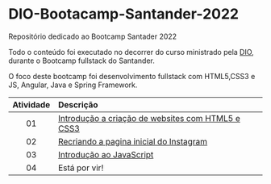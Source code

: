 # DIO-Bootacamp-Santander-2022

Repositório dedicado ao Bootcamp Santader 2022

Todo o conteúdo foi executado no decorrer do curso ministrado pela [DIO](https://www.dio.me
), durante o Bootcamp fullstack do Santander.

O foco deste bootcamp foi desenvolvimento fullstack com HTML5,CSS3 e JS, Angular, Java e Spring Framework.

| Atividade | Descrição                                               |
|:---------:|:------------------------------------------------------- |
|01| [Introdução a criação de websites com HTML5 e CSS3](https://github.com/DheniMoura/DIO-Bootacamp-Santander-2022/tree/main/01%20-%20Introdu%C3%A7%C3%A3o%20a%20cria%C3%A7%C3%A3o%20de%20websites%20com%20HTML5%20e%20CSS3) |
|02| [Recriando a pagina inicial do Instagram](https://github.com/DheniMoura/DIO-Bootacamp-Santander-2022/tree/main/02%20-%20Recriando%20a%20pagina%20inicial%20do%20Instagram) |
|03| [Introdução ao JavaScript](https://github.com/DheniMoura/DIO-Bootacamp-Santander-2022/tree/main/03%20-%20Introdu%C3%A7%C3%A3o%20ao%20JavaScript) |
|04| Está por vir! |
